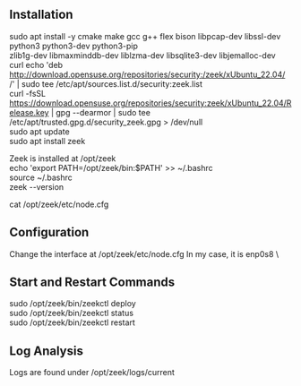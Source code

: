 ## Installation
sudo apt install -y cmake make gcc g++ flex bison libpcap-dev libssl-dev python3 python3-dev python3-pip \
  zlib1g-dev libmaxminddb-dev liblzma-dev libsqlite3-dev libjemalloc-dev curl
echo 'deb http://download.opensuse.org/repositories/security:/zeek/xUbuntu_22.04/ /' | sudo tee /etc/apt/sources.list.d/security:zeek.list \
curl -fsSL https://download.opensuse.org/repositories/security:zeek/xUbuntu_22.04/Release.key | gpg --dearmor | sudo tee /etc/apt/trusted.gpg.d/security_zeek.gpg > /dev/null \
sudo apt update \
sudo apt install zeek

Zeek is installed at /opt/zeek\
echo 'export PATH=/opt/zeek/bin:$PATH' >> ~/.bashrc \
source ~/.bashrc \
zeek --version

cat /opt/zeek/etc/node.cfg

## Configuration
Change the interface at /opt/zeek/etc/node.cfg
In my case, it is enp0s8 \

## Start and Restart Commands
sudo /opt/zeek/bin/zeekctl deploy \
sudo /opt/zeek/bin/zeekctl status \
sudo /opt/zeek/bin/zeekctl restart

## Log Analysis
Logs are found under /opt/zeek/logs/current



